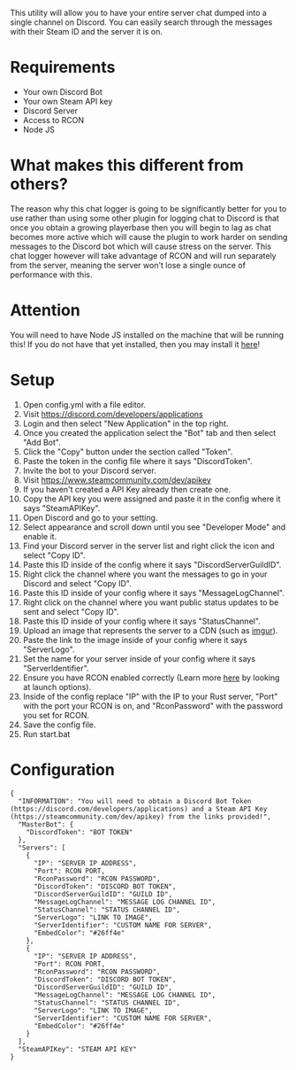 This utility will allow you to have your entire server chat dumped into a single channel on Discord. You can easily search through the messages with their Steam ID and the server it is on.  
  
# Requirements  
- Your own Discord Bot  
- Your own Steam API key  
- Discord Server  
- Access to RCON  
- Node JS  

# What makes this different from others?
The reason why this chat logger is going to be significantly better for you to use rather than using some other plugin for logging chat to Discord is that once you obtain a growing playerbase then you will begin to lag as chat becomes more active which will cause the plugin to work harder on sending messages to the Discord bot which will cause stress on the server. This chat logger however will take advantage of RCON and will run separately from the server, meaning the server won't lose a single ounce of performance with this.
  
# Attention  
You will need to have Node JS installed on the machine that will be running this! If you do not have that yet installed, then you may install it [here](https://nodejs.org/en/)!  
  
# Setup  
1. Open config.yml with a file editor.  
2. Visit https://discord.com/developers/applications  
3. Login and then select "New Application" in the top right.  
4. Once you created the application select the "Bot" tab and then select "Add Bot".  
5. Click the "Copy" button under the section called "Token".  
6. Paste the token in the config file where it says "DiscordToken".  
7. Invite the bot to your Discord server.  
7. Visit https://www.steamcommunity.com/dev/apikey  
9. If you haven't created a API Key already then create one.  
10. Copy the API key you were assigned and paste it in the config where it says "SteamAPIKey".  
11. Open Discord and go to your setting.  
12. Select appearance and scroll down until you see "Developer Mode" and enable it.  
13. Find your Discord server in the server list and right click the icon and select "Copy ID".  
14. Paste this ID inside of the config where it says "DiscordServerGuildID".  
15. Right click the channel where you want the messages to go in your Discord and select "Copy ID".  
16. Paste this ID inside of your config where it says "MessageLogChannel".
18. Right click on the channel where you want public status updates to be sent and select "Copy ID".
19. Paste this ID inside of your config where it says "StatusChannel".
20. Upload an image that represents the server to a CDN (such as [imgur](https://www.imgur.com)).
21. Paste the link to the image inside of your config where it says "ServerLogo".
22. Set the name for your server inside of your config where it says "ServerIdentifier".
23. Ensure you have RCON enabled correctly (Learn more [here](https://www.rustafied.com/how-to-host-your-own-rust-server) by looking at launch options).  
24. Inside of the config replace "IP" with the IP to your Rust server, "Port" with the port your RCON is on, and "RconPassword" with the password you set for RCON.  
25. Save the config file.  
26. Run start.bat  
  
# Configuration  
```  
{
  "INFORMATION": "You will need to obtain a Discord Bot Token (https://discord.com/developers/applications) and a Steam API Key (https://steamcommunity.com/dev/apikey) from the links provided!",
  "MasterBot": {
    "DiscordToken": "BOT TOKEN"
  },
  "Servers": [
    {
      "IP": "SERVER IP ADDRESS",
      "Port": RCON PORT,
      "RconPassword": "RCON PASSWORD",
      "DiscordToken": "DISCORD BOT TOKEN",
      "DiscordServerGuildID": "GUILD ID",
      "MessageLogChannel": "MESSAGE LOG CHANNEL ID",
      "StatusChannel": "STATUS CHANNEL ID",
      "ServerLogo": "LINK TO IMAGE",
      "ServerIdentifier": "CUSTOM NAME FOR SERVER",
      "EmbedColor": "#26ff4e"
    },
    {
      "IP": "SERVER IP ADDRESS",
      "Port": RCON PORT,
      "RconPassword": "RCON PASSWORD",
      "DiscordToken": "DISCORD BOT TOKEN",
      "DiscordServerGuildID": "GUILD ID",
      "MessageLogChannel": "MESSAGE LOG CHANNEL ID",
      "StatusChannel": "STATUS CHANNEL ID",
      "ServerLogo": "LINK TO IMAGE",
      "ServerIdentifier": "CUSTOM NAME FOR SERVER",
      "EmbedColor": "#26ff4e"
    }
  ],
  "SteamAPIKey": "STEAM API KEY"
}
```
